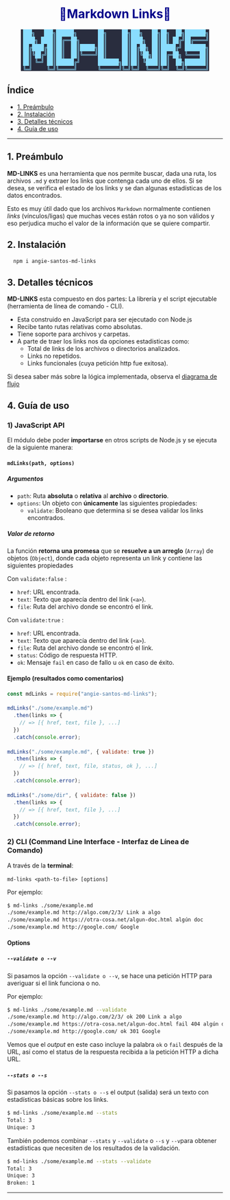 <h1 align='center' style=color:darkblue>🔗Markdown Links🔗</h1>

<div align='center'>

![banner](img/banner.png)

</div>

## Índice

* [1. Preámbulo](#1-preámbulo)
* [2. Instalación](#2-instalación)
* [3. Detalles técnicos](#3-detalles-técnicos)
* [4. Guía de uso](#4-guía-de-uso)

***

## 1. Preámbulo

**MD-LINKS** es una herramienta que nos permite buscar, dada una ruta, los archivos `.md` y extraer los links que contenga cada uno de ellos. Si se desea, se verifica el estado de los links y se dan algunas estadísticas de los datos encontrados.  

Esto es muy útil dado que los archivos `Markdown` normalmente contienen _links_ (vínculos/ligas) que muchas veces están rotos o ya no son válidos y eso perjudica mucho el valor de la información que se quiere compartir.

## 2. Instalación
```
  npm i angie-santos-md-links
```
## 3. Detalles técnicos

**MD-LINKS** esta compuesto en dos partes: La librería y el script ejecutable (herramienta de línea de comando - CLI).

- Esta construido en JavaScript para ser ejecutado con Node.js 
- Recibe tanto rutas relativas como absolutas.
- Tiene soporte para archivos y carpetas.
- A parte de traer los links nos da opciones estadisticas como: 
  -  Total de links de los archivos o directorios analizados.
  - Links no repetidos.
  - Links funcionales (cuya petición http fue exitosa).

Si desea saber más sobre la lógica implementada, observa el [diagrama de flujo](https://miro.com/app/board/uXjVPPgBYpc=/?share_link_id=982462006443)  

## 4. Guía de uso

### 1) JavaScript API

El módulo debe poder **importarse** en otros scripts de Node.js y se ejecuta de la siguiente manera:

#### `mdLinks(path, options)`

##### Argumentos

* `path`: Ruta **absoluta** o **relativa** al **archivo** o **directorio**.
* `options`: Un objeto con **únicamente** las siguientes propiedades:
  - `validate`: Booleano que determina si se desea validar los links encontrados.

##### Valor de retorno

La función **retorna una promesa** que se **resuelve a un arreglo**
(`Array`) de objetos (`Object`), donde cada objeto representa un link y contiene las siguientes propiedades

Con `validate:false` :

* `href`: URL encontrada.
* `text`: Texto que aparecía dentro del link (`<a>`).
* `file`: Ruta del archivo donde se encontró el link.

Con `validate:true` :

* `href`: URL encontrada.
* `text`: Texto que aparecía dentro del link (`<a>`).
* `file`: Ruta del archivo donde se encontró el link.
* `status`: Código de respuesta HTTP.
* `ok`: Mensaje `fail` en caso de fallo u `ok` en caso de éxito.

#### Ejemplo (resultados como comentarios)

```js
const mdLinks = require("angie-santos-md-links");

mdLinks("./some/example.md")
  .then(links => {
    // => [{ href, text, file }, ...]
  })
  .catch(console.error);

mdLinks("./some/example.md", { validate: true })
  .then(links => {
    // => [{ href, text, file, status, ok }, ...]
  })
  .catch(console.error);

mdLinks("./some/dir", { validate: false })
  .then(links => {
    // => [{ href, text, file }, ...]
  })
  .catch(console.error);
```

### 2) CLI (Command Line Interface - Interfaz de Línea de Comando)

A través de la **terminal**:

`md-links <path-to-file> [options]`

Por ejemplo:

```sh
$ md-links ./some/example.md
./some/example.md http://algo.com/2/3/ Link a algo
./some/example.md https://otra-cosa.net/algun-doc.html algún doc
./some/example.md http://google.com/ Google
```

#### Options

##### `--validate o --v`

Si pasamos la opción `--validate o --v`, se hace una petición HTTP para averiguar si el link funciona o no.

Por ejemplo:

```sh
$ md-links ./some/example.md --validate
./some/example.md http://algo.com/2/3/ ok 200 Link a algo
./some/example.md https://otra-cosa.net/algun-doc.html fail 404 algún doc
./some/example.md http://google.com/ ok 301 Google
```

Vemos que el _output_ en este caso incluye la palabra `ok` o `fail` después de la URL, así como el status de la respuesta recibida a la petición HTTP a dicha URL.

##### `--stats o --s`

Si pasamos la opción `--stats o --s` el output (salida) será un texto con estadísticas básicas sobre los links.

```sh
$ md-links ./some/example.md --stats
Total: 3
Unique: 3
```

También podemos combinar `--stats` y `--validate`  o `--s` y `--v`para obtener estadísticas que necesiten de los resultados de la validación.

```sh
$ md-links ./some/example.md --stats --validate
Total: 3
Unique: 3
Broken: 1
```

***
